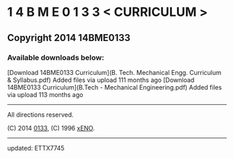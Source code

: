 # 1 4 B M E 0 1 3 3 < CURRICULUM >

## Copyright 2014 14BME0133

### Available downloads below:
[Download 14BME0133 Curriculum](B. Tech. Mechanical Engg. Curriculum & Syllabus.pdf) Added files via upload 	111 months ago
[Download 14BME0133 Curriculum](B.Tech - Mechanical Engineering.pdf) Added files via upload 	113 months ago

---

All directions reserved.

(C) 2014 [0133](https://14bme0133.github.io),
(C) 1996 [xENO](https://N1X.site).

---
updated: ETTX7745
